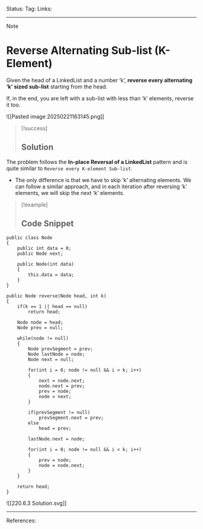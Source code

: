 Status: 
Tag:
Links:

---
> [!note] 
>  # Reverse Alternating Sub-list (K-Element)

Given the head of a LinkedList and a number ‘k’, **reverse every alternating ‘k’ sized sub-list** starting from the head.

If, in the end, you are left with a sub-list with less than ‘k’ elements, reverse it too.

![[Pasted image 20250221163145.png]]


> [!success] 
> ## Solution 

The problem follows the **In-place Reversal of a LinkedList** pattern and is quite similar to `Reverse every K-element Sub-list`. 

   - The only difference is that we have to skip ‘k’ alternating elements. We can follow a similar approach, and in each iteration after reversing ‘k’ elements, we will skip the next ‘k’ elements.

> [!example] 
>  ## Code Snippet

``` run-csharp
public class Node
{
	public int data = 0;
	public Node next;
	
	public Node(int data)
	{
		this.data = data;
	}
}
```


``` run-csharp
public Node reverse(Node head, int k)
{
	if(k == 1 || head == null)
		return head;
		
	Node node = head;
	Node prev = null;
	
	while(node != null)
	{
		Node prevSegment = prev;
		Node lastNode = node;
		Node next = null;
		
		for(int i = 0; node != null && i < k; i++)
		{
			next = node.next;
			node.next = prev;
			prev = node;
			node = next;
		}
		
		if(prevSegment != null)
			prevSegment.next = prev;
		else
			head = prev;
		
		lastNode.next = node;
		
		for(int i = 0; node != null && i < k; i++)
		{
			prev = node;
			node = node.next;
		}
	}
	
	return head;
}
```




![[220.6.3 Solution.svg]]













---
References: